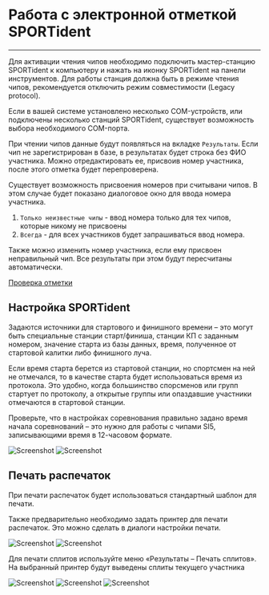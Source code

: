 # Работа с электронной отметкой SPORTident

___

Для активации чтения чипов необходимо подключить мастер-станцию SPORTident к компьютеру и нажать на иконку SPORTident на панели инструментов. Для работы станция должна быть в режиме чтения чипов, рекомендуется отключить режим совместимости (Legacy protocol).

Если в вашей системе установлено несколько COM-устройств, или подключены несколько станций SPORTident, существует возможность выбора необходимого COM-порта. 

При чтении чипов данные будут появляться на вкладке `Результаты`.
Если чип не зарегистрирован в базе, в результатах будет строка без ФИО участника. Можно отредактировать ее, присвоив номер участника, после этого отметка будет перепроверена.

Существует возможность присвоения номеров при считывани чипов. В этом случае будет показано диалоговое окно для ввода номера участника.
  1. `Только неизвестные чипы` - ввод номера только для тех чипов, которые никому не присвоены
  1. `Всегда` - для всех участников будет запрашиваться ввод номера.

Также можно изменить номер участника, если ему присвоен неправильный чип. Все результаты при этом будут пересчитаны автоматически.

[Проверка отметки](course.md)

## Настройка SPORTident

Задаются источники для стартового и финишного времени – это могут быть специальные станции старт/финиша, станции КП с заданным номером, значение старта из базы данных, время,
полученное от стартовой калитки либо финишного луча.

Если время старта берется из стартовой станции, но спортсмен на ней не отмечался, то в качестве старта будет использоваться время из протокола. Это удобно, когда большинство спорсменов или групп стартует по протоколу, а открытые группы или опаздавшие участники отмечаются в стартовой станции.


Проверьте, что в настройках соревнования правильно задано время начала соревнований – это нужно для работы с чипами SI5, записывающими время в 12-часовом формате.

![Screenshot](img/76.png)
![Screenshot](img/77.png)

## Печать распечаток

При печати распечаток будет использоваться стандартный шаблон для печати.

Также предварительно необходимо задать принтер для печати распечаток. Это можно сделать в диалоги настройки печати.

![Screenshot](img/78.png)
![Screenshot](img/79.png)

Для печати сплитов используйте меню «Результаты – Печать сплитов». На выбранный принтер будут выведены сплиты текущего участника

![Screenshot](img/80.png)
![Screenshot](img/81.png)
![Screenshot](img/82.png)
